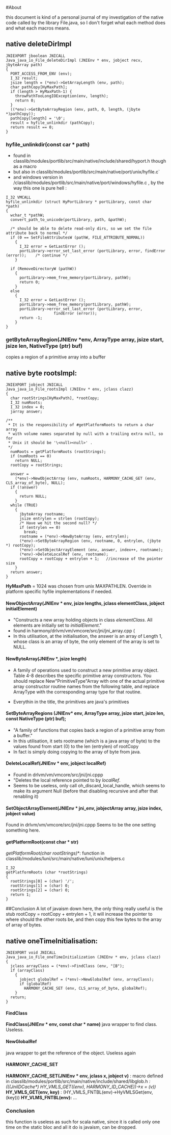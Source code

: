 #About

this document is kind of a personal journal of my investigation of the native code called by the library File.java, so I don't forget what each method does and what each macros means. 

## native deleteDirImpl

```
JNIEXPORT jboolean JNICALL
Java_java_io_File_deleteDirImpl (JNIEnv * env, jobject recv, jbyteArray path)
{
  PORT_ACCESS_FROM_ENV (env);
  I_32 result;
  jsize length = (*env)->GetArrayLength (env, path);
  char pathCopy[HyMaxPath];
  if (length > HyMaxPath-1) {
    throwPathTooLongIOException(env, length);
    return 0;
  }
  ((*env)->GetByteArrayRegion (env, path, 0, length, (jbyte *)pathCopy));
  pathCopy[length] = '\0';
  result = hyfile_unlinkdir (pathCopy);
  return result == 0;
}
```

### hyfile_unlinkdir(const car * path)
* found in classlib/modules/portlib/src/main/native/include/shared/hyport.h though as a macro
* but also in classlib/modules/portlib/src/main/native/port/unix/hyfile.c`
* and windows version in /classlib/modules/portlib/src/main/native/port/windows/hyfile.c , by the way this one is pure hell : 
```
I_32 VMCALL
hyfile_unlinkdir (struct HyPortLibrary * portLibrary, const char *path)
{
  wchar_t *pathW;
  convert_path_to_unicode(portLibrary, path, &pathW);

  /* should be able to delete read-only dirs, so we set the file attribute back to normal */
  if (0 == SetFileAttributesW (pathW, FILE_ATTRIBUTE_NORMAL))
    {
      I_32 error = GetLastError ();
      portLibrary->error_set_last_error (portLibrary, error, findError (error));	/* continue */
    }

  if (RemoveDirectoryW (pathW))
    {
      portLibrary->mem_free_memory(portLibrary, pathW);
      return 0;
    }
  else
    {
      I_32 error = GetLastError ();
      portLibrary->mem_free_memory(portLibrary, pathW);
      portLibrary->error_set_last_error (portLibrary, error,
					 findError (error));
      return -1;
    }
}
```

### getByteArrayRegion(JNIEnv *env, ArrayType array, jsize start, jsize len, NativeType (ptr) buf)
copies a region of a primitive array into a buffer



## native byte rootsImpl:
```
JNIEXPORT jobject JNICALL
Java_java_io_File_rootsImpl (JNIEnv * env, jclass clazz)
{
  char rootStrings[HyMaxPath], *rootCopy;
  I_32 numRoots;
  I_32 index = 0;
  jarray answer;

/**
 * It is the responsibility of #getPlatformRoots to return a char array
 * with volume names separated by null with a trailing extra null, so for
 * Unix it should be '\<null><null>' .
 */
  numRoots = getPlatformRoots (rootStrings);
  if (numRoots == 0)
    return NULL;
  rootCopy = rootStrings;

  answer =
    (*env)->NewObjectArray (env, numRoots, HARMONY_CACHE_GET (env, CLS_array_of_byte), NULL);
  if (!answer)
    {
      return NULL;
    }
  while (TRUE)
    {
      jbyteArray rootname;
      jsize entrylen = strlen (rootCopy);
      /* Have we hit the second null? */
      if (entrylen == 0)
        break;
      rootname = (*env)->NewByteArray (env, entrylen);
      (*env)->SetByteArrayRegion (env, rootname, 0, entrylen, (jbyte *) rootCopy);
      (*env)->SetObjectArrayElement (env, answer, index++, rootname);
      (*env)->DeleteLocalRef (env, rootname);
      rootCopy = rootCopy + entrylen + 1;   //increase of the pointer size
    }
  return answer;
}
```
**HyMaxPath** = 1024 was chosen from unix MAXPATHLEN.  Override in platform specific hyfile implementations if needed.

#### NewObjectArray(JNIEnv * env, jsize lengths, jclass elementClass, jobject initialElement) 
* "Constructs a new array holding objects in class _elementClass_. All elements are initially set to _initialElement_."
* found in harmony/drlvm/vm/vmcore/src/jni/jni_array.cpp
(
* In this utilisation, at the initialisation, the answer is an array of Length 1, whose class is an array of byte, the only element of the array is set to NULL.

#### NewByteArray(JNIEnv *, jsize length)
* A family of operations used to construct a new primitive array object. Table 4-8 describes the specific primitive array constructors. You should replace New"PrimitiveType"Array with one of the actual primitive array constructor routine names from the following table, and replace ArrayType with the corresponding array type for that routine.

* Everythin in the title, the primitives are java's primitives

#### SetByteArrayRegions (JNIEnv* env, ArrayType array, jsize start, jsize len, const NativeType (ptr) buf);
* "A family of functions that copies back a region of a primitive array from a buffer."
* In this utilisation, it sets rootname (which is a java array of byte) to the values found from start (0) to the len (entrylen) of rootCopy
* In fact is simply doing copying to the array of byte from java.

#### DeleteLocalRef(JNIEnv * env, jobject localRef)
* Found in drlvm/vm/vmcore/src/jni/jni.cppp
* "Deletes the local reference pointed to by _localRef_.
* Seems to be useless, only call oh_discard_local_handle, which seems to make its argument Null (before that disabling recursive and after that renabling it)

#### SetObjectArrayElement(JNIEnv * jni_env, jobjectArray array, jsize index, jobject value)
Found in drlvm/vm/vmcore/src/jni/jni.cppp
Seems to be the one setting something here.

#### getPlatformRoot(const char * str)
**getPlatformRoot(char* rootStrings)**: function in classlib/modules/luni/src/main/native/luni/unix/helpers.c
```
I_32
getPlatformRoots (char *rootStrings)
{
  rootStrings[0] = (char) '/';
  rootStrings[1] = (char) 0;
  rootStrings[2] = (char) 0;
  return 1;
}
```
##Conclusion
A lot of javaism down here, the only thing really useful is the stub rootCopy = rootCopy + entrylen + 1, it will increase the pointer to where should the other roots be, and then copy this few bytes to the array of array of bytes.



## native oneTimeInitialisation:

```
JNIEXPORT void JNICALL
Java_java_io_File_oneTimeInitialization (JNIEnv * env, jclass clazz)
{
  jclass arrayClass = (*env)->FindClass (env, "[B");
  if (arrayClass)
    {
      jobject globalRef = (*env)->NewGlobalRef (env, arrayClass);
      if (globalRef)
        HARMONY_CACHE_SET (env, CLS_array_of_byte, globalRef);
    }
  return;
}
```

#### FindClass
**FindClass(JNIEnv * env, const char * name)** java wrapper to find class. Useless.

#### NewGlobalRef
java wrapper to get the reference of the object. Useless again

#### HARMONY_CACHE_SET
**HARMONY_CACHE_SET(JNIEnv * env, jclass x, jobject v)** : macro defined in classlib/modules/portlib/src/main/native/include/shared/libglob.h
	_: (((JniIDCache*) HY_VMLS_GET((env), HARMONY_ID_CACHE))->x = (v))_
	**HY_VMLS_GET(env, key)** : (HY_VMLS_FNTBL(env)->HyVMLSGet(env, (key)))
		**HY_VLMS_FNTBL(env):** ...

### Conclusion
this function is useless as such for scala native, since it is called only one time on the static bloc and all it do is javaism, can be dropped.
		
